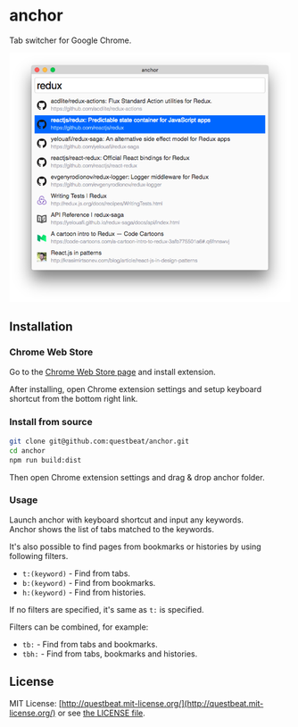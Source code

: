 # anchor

Tab switcher for Google Chrome.

![](screenshot.png)


## Installation

### Chrome Web Store

Go to the [Chrome Web Store page](https://chrome.google.com/webstore/detail/anchor/hgnlmkibblofcjgcljofkcdofkplhlgb) and install extension.

After installing, open Chrome extension settings and setup keyboard shortcut from the bottom right link.


### Install from source

```bash
git clone git@github.com:questbeat/anchor.git
cd anchor
npm run build:dist
```

Then open Chrome extension settings and drag & drop anchor folder.


### Usage

Launch anchor with keyboard shortcut and input any keywords.  
Anchor shows the list of tabs matched to the keywords.

It's also possible to find pages from bookmarks or histories by using following filters.

* `t:(keyword)` - Find from tabs.
* `b:(keyword)` - Find from bookmarks.
* `h:(keyword)` - Find from histories.

If no filters are specified, it's same as `t:` is specified.

Filters can be combined, for example:

* `tb:`  - Find from tabs and bookmarks.
* `tbh:` - Find from tabs, bookmarks and histories.


## License

MIT License: [http://questbeat.mit-license.org/](http://questbeat.mit-license.org/) or see [the LICENSE file](https://github.com/questbeat/anchor/blob/master/LICENSE).
